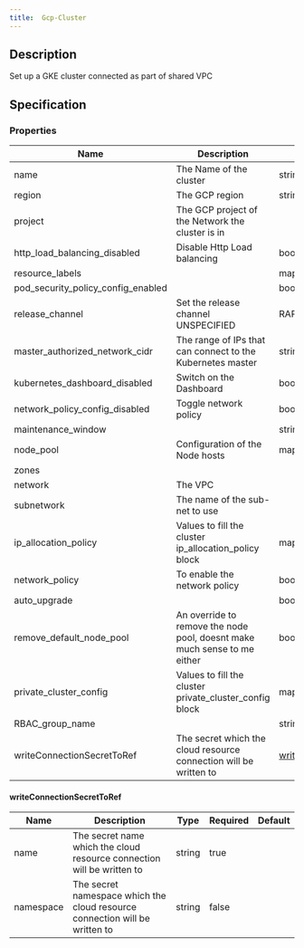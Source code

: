 ```yaml
---
title:  Gcp-Cluster
---
```


## Description

Set up a GKE cluster connected as part of shared VPC

## Specification


### Properties

 Name | Description | Type | Required | Default 
 ------------ | ------------- | ------------- | ------------- | ------------- 
 name | The Name of the cluster | string | true |  
 region | The GCP region | string | true |  
 project | The GCP project of the Network the cluster is in |  | true |  
 http_load_balancing_disabled | Disable Http Load balancing | bool | false |  
 resource_labels |  | map(any) | false |  
 pod_security_policy_config_enabled |  | bool | false |  
 release_channel | Set the release channel UNSPECIFIED|RAPID|REGULAR|STABLE | string | false |  
 master_authorized_network_cidr | The range of IPs that can connect to the Kubernetes master | string | true |  
 kubernetes_dashboard_disabled | Switch on the Dashboard | bool | false |  
 network_policy_config_disabled | Toggle network policy | bool | false |  
 maintenance_window |  | string | false |  
 node_pool | Configuration of the Node hosts | map(any) | false |  
 zones |  |  | true |  
 network | The VPC |  | true |  
 subnetwork | The name of the sub-net to use |  | true |  
 ip_allocation_policy | Values to fill the cluster ip_allocation_policy block | map(any) | true |  
 network_policy | To enable the network policy | bool | false |  
 auto_upgrade |  | bool | false |  
 remove_default_node_pool | An override to remove the node pool, doesnt make much sense to me either | bool | false |  
 private_cluster_config | Values to fill the cluster private_cluster_config block | map(any) | true |  
 RBAC_group_name |  | string | false |  
 writeConnectionSecretToRef | The secret which the cloud resource connection will be written to | [writeConnectionSecretToRef](#writeConnectionSecretToRef) | false |  


#### writeConnectionSecretToRef

 Name | Description | Type | Required | Default 
 ------------ | ------------- | ------------- | ------------- | ------------- 
 name | The secret name which the cloud resource connection will be written to | string | true |  
 namespace | The secret namespace which the cloud resource connection will be written to | string | false |  
